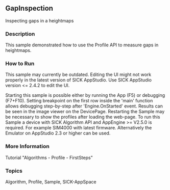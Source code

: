 ## GapInspection

Inspecting gaps in a heightmaps

### Description

This sample demonstrated how to use the Profile API to measure gaps in
heightmaps.

### How to Run

This sample may currently be outdated.
Editing the UI might not work properly in the latest version of SICK AppStudio. Use SICK AppStudio version <= 2.4.2 to edit the UI.

Starting this sample is possible either by running the App (F5) or
debugging (F7+F10). Setting breakpoint on the first row inside the 'main'
function allows debugging step-by-step after 'Engine.OnStarted' event.
Results can be seen in the image viewer on the DevicePage.
Restarting the Sample may be necessary to show the profiles after loading the web-page.
To run this Sample a device with SICK Algorithm API and AppEngine >= V2.5.0 is
required. For example SIM4000 with latest firmware. Alternatively the Emulator
on AppStudio 2.3 or higher can be used.

### More Information

Tutorial "Algorithms - Profile - FirstSteps"

### Topics

Algorithm, Profile, Sample, SICK-AppSpace
